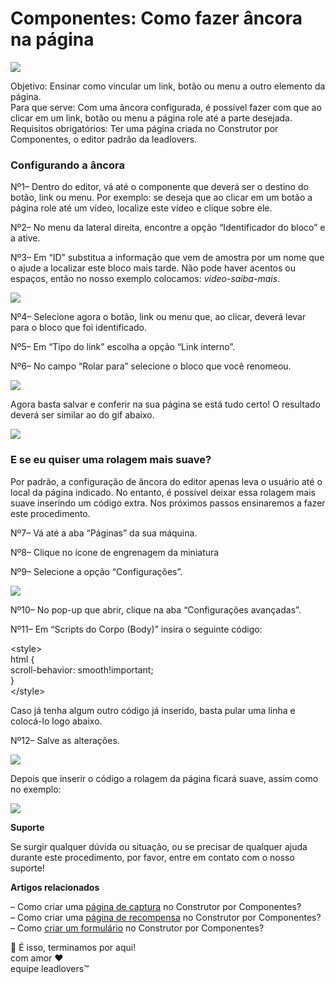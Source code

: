 # Componentes: Como fazer âncora na página

[![](https://legado.leadlovers.site/wp-content/uploads/2021/12/1-1.png)](https://legado.leadlovers.site/wp-content/uploads/2021/12/1-1.png)

Objetivo: Ensinar como vincular um link, botão ou menu a outro elemento da página.\
Para que serve: Com uma âncora configurada, é possível fazer com que ao clicar em um link, botão ou menu a página role até a parte desejada.\
Requisitos obrigatórios: Ter uma página criada no Construtor por Componentes, o editor padrão da leadlovers.

### Configurando a âncora <a href="#configurando-ancora" id="configurando-ancora"></a>

Nº1– Dentro do editor, vá até o componente que deverá ser o destino do botão, link ou menu. Por exemplo: se deseja que ao clicar em um botão a página role até um vídeo, localize este vídeo e clique sobre ele.

Nº2– No menu da lateral direita, encontre a opção “Identificador do bloco” e a ative.

Nº3– Em “ID” substitua a informação que vem de amostra por um nome que o ajude a localizar este bloco mais tarde. Não pode haver acentos ou espaços, então no nosso exemplo colocamos: _video-saiba-mais_.

[![](https://legado.leadlovers.site/wp-content/uploads/2021/12/img01-1.png)](https://legado.leadlovers.site/wp-content/uploads/2021/12/img01-1.png)

Nº4– Selecione agora o botão, link ou menu que, ao clicar, deverá levar para o bloco que foi identificado.

Nº5– Em “Tipo do link” escolha a opção “Link interno”.

Nº6– No campo “Rolar para” selecione o bloco que você renomeou.

[![](https://legado.leadlovers.site/wp-content/uploads/2021/12/img02-1.png)](https://legado.leadlovers.site/wp-content/uploads/2021/12/img02-1.png)

Agora basta salvar e conferir na sua página se está tudo certo! O resultado deverá ser similar ao do gif abaixo.

[![](https://legado.leadlovers.site/wp-content/uploads/2021/12/img03.gif)](https://legado.leadlovers.site/wp-content/uploads/2021/12/img03.gif)

### E se eu quiser uma rolagem mais suave? <a href="#rolagem-suave" id="rolagem-suave"></a>

Por padrão, a configuração de âncora do editor apenas leva o usuário até o local da página indicado. No entanto, é possível deixar essa rolagem mais suave inserindo um código extra. Nos próximos passos ensinaremos a fazer este procedimento.

Nº7– Vá até a aba “Páginas” da sua máquina.

Nº8– Clique no ícone de engrenagem da miniatura

Nº9– Selecione a opção “Configurações”.

[![](https://legado.leadlovers.site/wp-content/uploads/2021/12/img04-2.png)](https://legado.leadlovers.site/wp-content/uploads/2021/12/img04-2.png)

Nº10– No pop-up que abrir, clique na aba “Configurações avançadas”.

Nº11– Em “Scripts do Corpo (Body)” insira o seguinte código:

\<style>\
html {\
&#x20;   scroll-behavior: smooth!important;\
}\
\</style>

Caso já tenha algum outro código já inserido, basta pular uma linha e colocá-lo logo abaixo.

Nº12– Salve as alterações.

[![](https://legado.leadlovers.site/wp-content/uploads/2021/12/img05-2.png)](https://legado.leadlovers.site/wp-content/uploads/2021/12/img05-2.png)

Depois que inserir o código a rolagem da página ficará suave, assim como no exemplo:

[![](https://legado.leadlovers.site/wp-content/uploads/2021/12/img06.gif)](https://legado.leadlovers.site/wp-content/uploads/2021/12/img06.gif)

**Suporte**

Se surgir qualquer dúvida ou situação, ou se precisar de qualquer ajuda durante este procedimento, por favor, entre em contato com o nosso suporte!

**Artigos relacionados**

– Como criar uma [página de captura](https://suporte.love/como-criar-e-configurar-uma-pagina-de-captura-no-editor-por-componentes/) no Construtor por Componentes?\
– Como criar uma [página de recompensa](https://suporte.love/como-criar-e-configurar-uma-pagina-de-recompensa-no-editor-por-componentes/) no Construtor por Componentes?\
– Como [criar um formulário](https://suporte.love/componentes-como-criar-um-formulario-dentro-do-editor/) no Construtor por Componentes?

🏁 É isso, terminamos por aqui!\
com amor ❤\
equipe leadlovers™
